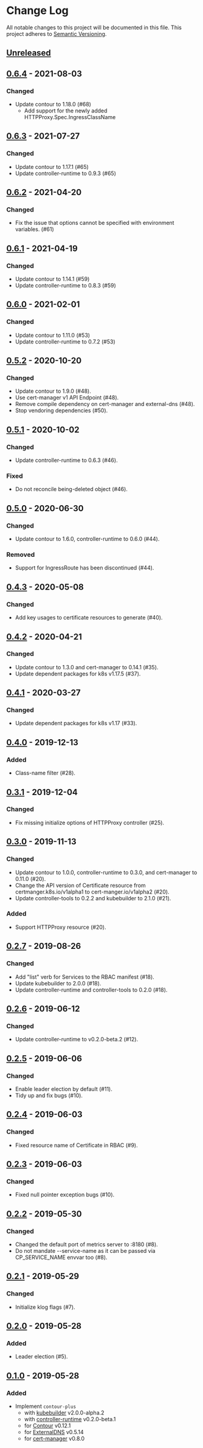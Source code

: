 # Change Log

All notable changes to this project will be documented in this file.
This project adheres to [Semantic Versioning](http://semver.org/).

## [Unreleased]

## [0.6.4] - 2021-08-03

### Changed
- Update contour to 1.18.0 (#68)
  - Add support for the newly added HTTPProxy.Spec.IngressClassName

## [0.6.3] - 2021-07-27

### Changed
- Update contour to 1.17.1 (#65)
- Update controller-runtime to 0.9.3 (#65)

## [0.6.2] - 2021-04-20

### Changed

- Fix the issue that options cannot be specified with environment variables. (#61)

## [0.6.1] - 2021-04-19

### Changed

- Update contour to 1.14.1 (#59)
- Update controller-runtime to 0.8.3 (#59)

## [0.6.0] - 2021-02-01

### Changed

- Update contour to 1.11.0 (#53)
- Update controller-runtime to 0.7.2 (#53)

## [0.5.2] - 2020-10-20

### Changed

- Update contour to 1.9.0 (#48).
- Use cert-manager v1 API Endpoint (#48).
- Remove compile dependency on cert-manager and external-dns (#48).
- Stop vendoring dependencies (#50).

## [0.5.1] - 2020-10-02

### Changed

- Update controller-runtime to 0.6.3 (#46).

### Fixed

- Do not reconcile being-deleted object (#46).

## [0.5.0] - 2020-06-30

### Changed

- Update contour to 1.6.0, controller-runtime to 0.6.0 (#44).

### Removed

- Support for IngressRoute has been discontinued (#44).

## [0.4.3] - 2020-05-08

### Changed

- Add key usages to certificate resources to generate (#40).

## [0.4.2] - 2020-04-21

### Changed

- Update contour to 1.3.0 and cert-manager to 0.14.1 (#35).
- Update dependent packages for k8s v1.17.5 (#37).

## [0.4.1] - 2020-03-27

### Changed

- Update dependent packages for k8s v1.17 (#33).

## [0.4.0] - 2019-12-13

### Added

- Class-name filter (#28).

## [0.3.1] - 2019-12-04

### Changed

- Fix missing initialize options of HTTPProxy controller (#25).

## [0.3.0] - 2019-11-13

### Changed

- Update contour to 1.0.0, controller-runtime to 0.3.0, and cert-manager to 0.11.0 (#20).
- Change the API version of Certificate resource from certmanger.k8s.io/v1alpha1 to cert-manger.io/v1alpha2 (#20).
- Update controller-tools to 0.2.2 and kubebuilder to 2.1.0 (#21).

### Added

- Support HTTPProxy resource (#20).

## [0.2.7] - 2019-08-26

### Changed

- Add "list" verb for Services to the RBAC manifest (#18).
- Update kubebuilder to 2.0.0 (#18).
- Update controller-runtime and controller-tools to 0.2.0 (#18).

## [0.2.6] - 2019-06-12

### Changed

- Update controller-runtime to v0.2.0-beta.2 (#12).

## [0.2.5] - 2019-06-06

### Changed

- Enable leader election by default (#11).
- Tidy up and fix bugs (#10).

## [0.2.4] - 2019-06-03

### Changed

- Fixed resource name of Certificate in RBAC (#9).

## [0.2.3] - 2019-06-03

### Changed

- Fixed null pointer exception bugs (#10).

## [0.2.2] - 2019-05-30

### Changed

- Changed the default port of metrics server to :8180 (#8).
- Do not mandate --service-name as it can be passed via CP_SERVICE_NAME envvar too (#8).

## [0.2.1] - 2019-05-29

### Changed

- Initialize klog flags (#7).

## [0.2.0] - 2019-05-28

### Added

- Leader election (#5).

## [0.1.0] - 2019-05-28

### Added

- Implement `contour-plus`
    - with [kubebuilder][] v2.0.0-alpha.2
    - with [controller-runtime][] v0.2.0-beta.1
    - for [Contour][] v0.12.1
    - for [ExternalDNS][] v0.5.14
    - for [cert-manager][] v0.8.0

[Unreleased]: https://github.com/cybozu-go/contour-plus/compare/v0.6.4...HEAD
[0.6.4]: https://github.com/cybozu-go/contour-plus/compare/v0.6.3...v0.6.4
[0.6.3]: https://github.com/cybozu-go/contour-plus/compare/v0.6.2...v0.6.3
[0.6.2]: https://github.com/cybozu-go/contour-plus/compare/v0.6.1...v0.6.2
[0.6.1]: https://github.com/cybozu-go/contour-plus/compare/v0.6.0...v0.6.1
[0.6.0]: https://github.com/cybozu-go/contour-plus/compare/v0.5.2...v0.6.0
[0.5.2]: https://github.com/cybozu-go/contour-plus/compare/v0.5.1...v0.5.2
[0.5.1]: https://github.com/cybozu-go/contour-plus/compare/v0.5.0...v0.5.1
[0.5.0]: https://github.com/cybozu-go/contour-plus/compare/v0.4.3...v0.5.0
[0.4.3]: https://github.com/cybozu-go/contour-plus/compare/v0.4.2...v0.4.3
[0.4.2]: https://github.com/cybozu-go/contour-plus/compare/v0.4.1...v0.4.2
[0.4.1]: https://github.com/cybozu-go/contour-plus/compare/v0.4.0...v0.4.1
[0.4.0]: https://github.com/cybozu-go/contour-plus/compare/v0.3.1...v0.4.0
[0.3.1]: https://github.com/cybozu-go/contour-plus/compare/v0.3.0...v0.3.1
[0.3.0]: https://github.com/cybozu-go/contour-plus/compare/v0.2.7...v0.3.0
[0.2.7]: https://github.com/cybozu-go/contour-plus/compare/v0.2.6...v0.2.7
[0.2.6]: https://github.com/cybozu-go/contour-plus/compare/v0.2.5...v0.2.6
[0.2.5]: https://github.com/cybozu-go/contour-plus/compare/v0.2.4...v0.2.5
[0.2.4]: https://github.com/cybozu-go/contour-plus/compare/v0.2.3...v0.2.4
[0.2.3]: https://github.com/cybozu-go/contour-plus/compare/v0.2.2...v0.2.3
[0.2.2]: https://github.com/cybozu-go/contour-plus/compare/v0.2.1...v0.2.2
[0.2.1]: https://github.com/cybozu-go/contour-plus/compare/v0.2.0...v0.2.1
[0.2.0]: https://github.com/cybozu-go/contour-plus/compare/v0.1.0...v0.2.0
[0.1.0]: https://github.com/cybozu-go/contour-plus/compare/e51fdf92f56eaf3e9eb4b3cce6527dc6d97626e3...v0.1.0
[kubebuilder]: https://github.com/kubernetes-sigs/kubebuilder
[controller-runtime]: https://github.com/kubernetes-sigs/controller-runtime
[Contour]: https://github.com/heptio/contour
[ExternalDNS]: https://github.com/kubernetes-incubator/external-dns
[cert-manager]: https://github.com/jetstack/cert-manager/tree/v0.8.0
